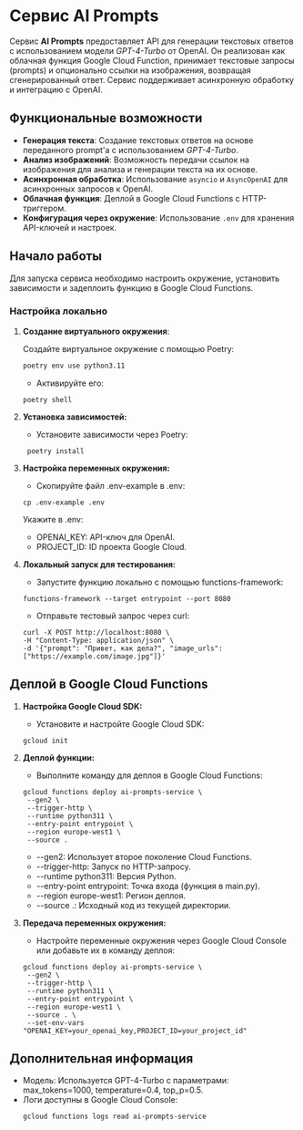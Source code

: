 # Сервис AI Prompts

Сервис **AI Prompts** предоставляет API для генерации текстовых ответов с использованием модели *GPT-4-Turbo* от OpenAI. Он реализован как облачная функция Google Cloud Function, принимает текстовые запросы (prompts) и опционально ссылки на изображения, возвращая сгенерированный ответ. Сервис поддерживает асинхронную обработку и интеграцию с OpenAI.

## Функциональные возможности

- **Генерация текста**: Создание текстовых ответов на основе переданного prompt'а с использованием *GPT-4-Turbo*.
- **Анализ изображений**: Возможность передачи ссылок на изображения для анализа и генерации текста на их основе.
- **Асинхронная обработка**: Использование `asyncio` и `AsyncOpenAI` для асинхронных запросов к OpenAI.
- **Облачная функция**: Деплой в Google Cloud Functions с HTTP-триггером.
- **Конфигурация через окружение**: Использование `.env` для хранения API-ключей и настроек.

## Начало работы

Для запуска сервиса необходимо настроить окружение, установить зависимости и задеплоить функцию в Google Cloud Functions.

### Настройка локально

1. **Создание виртуального окружения**:

   Создайте виртуальное окружение с помощью Poetry:
   ```bash
   poetry env use python3.11
   ```
   
    - Активируйте его:
   ```
   poetry shell
   ```
   
2. **Установка зависимостей:**
    - Установите зависимости через Poetry:
   ```
    poetry install
   ```
   
3. **Настройка переменных окружения:**
    - Скопируйте файл .env-example в .env:
   ```
   cp .env-example .env
   ```
   
    Укажите в .env:

    - OPENAI_KEY: API-ключ для OpenAI.
    - PROJECT_ID: ID проекта Google Cloud.

4. **Локальный запуск для тестирования:**
    - Запустите функцию локально с помощью functions-framework:
    ```
   functions-framework --target entrypoint --port 8080
   ```
   
    - Отправьте тестовый запрос через curl:
    ```
   curl -X POST http://localhost:8080 \
    -H "Content-Type: application/json" \
    -d '{"prompt": "Привет, как дела?", "image_urls": ["https://example.com/image.jpg"]}'
   ```
   
## Деплой в Google Cloud Functions
1. **Настройка Google Cloud SDK:**

    - Установите и настройте Google Cloud SDK:
   ```
   gcloud init
   ```
   
2. **Деплой функции:**
    - Выполните команду для деплоя в Google Cloud Functions:
   ```
   gcloud functions deploy ai-prompts-service \
    --gen2 \
    --trigger-http \
    --runtime python311 \
    --entry-point entrypoint \
    --region europe-west1 \
    --source .
   ```
   
    - --gen2: Использует второе поколение Cloud Functions.
    - --trigger-http: Запуск по HTTP-запросу.
    - --runtime python311: Версия Python.
    - --entry-point entrypoint: Точка входа (функция в main.py).
    - --region europe-west1: Регион деплоя.
    - --source .: Исходный код из текущей директории.

3. **Передача переменных окружения:**
    - Настройте переменные окружения через Google Cloud Console или добавьте их в команду деплоя:
   ```
   gcloud functions deploy ai-prompts-service \
    --gen2 \
    --trigger-http \
    --runtime python311 \
    --entry-point entrypoint \
    --region europe-west1 \
    --source . \
    --set-env-vars "OPENAI_KEY=your_openai_key,PROJECT_ID=your_project_id"
   ```
   
## Дополнительная информация
- Модель: Используется GPT-4-Turbo с параметрами: max_tokens=1000, temperature=0.4, top_p=0.5.
- Логи доступны в Google Cloud Console:
    ```
    gcloud functions logs read ai-prompts-service
    ```